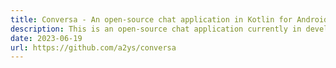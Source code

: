 ```yaml
---
title: Conversa - An open-source chat application in Kotlin for Android
description: This is an open-source chat application currently in development, written in Kotlin, only available on Android as of now.
date: 2023-06-19
url: https://github.com/a2ys/conversa
---
```

